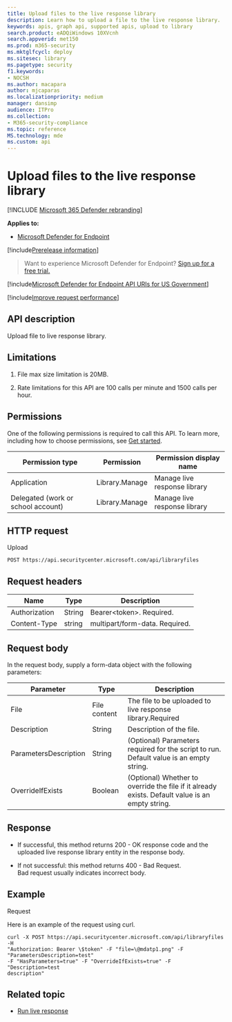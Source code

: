 ```yaml
---
title: Upload files to the live response library 
description: Learn how to upload a file to the live response library.
keywords: apis, graph api, supported apis, upload to library
search.product: eADQiWindows 10XVcnh
search.appverid: met150
ms.prod: m365-security
ms.mktglfcycl: deploy
ms.sitesec: library
ms.pagetype: security
f1.keywords:
- NOCSH
ms.author: macapara
author: mjcaparas
ms.localizationpriority: medium
manager: dansimp
audience: ITPro
ms.collection: 
- M365-security-compliance 
ms.topic: reference
MS.technology: mde
ms.custom: api
---
```


#  Upload files to the live response library  

[!INCLUDE [Microsoft 365 Defender rebranding](../../includes/microsoft-defender.md)]

**Applies to:**
- [Microsoft Defender for Endpoint](/microsoft-365/security/defender-endpoint/microsoft-defender-endpoint)

[!include[Prerelease information](../../includes/prerelease.md)]

>Want to experience Microsoft Defender for Endpoint? [Sign up for a free trial.](https://www.microsoft.com/microsoft-365/windows/microsoft-defender-atp?ocid=docs-wdatp-exposedapis-abovefoldlink) 

[!include[Microsoft Defender for Endpoint API URIs for US Government](../../includes/microsoft-defender-api-usgov.md)]

[!include[Improve request performance](../../includes/improve-request-performance.md)]

## API description

Upload file to live response library.

## Limitations

1.  File max size limitation is 20MB.

2.  Rate limitations for this API are 100 calls per minute and 1500 calls per
    hour.

## Permissions

One of the following permissions is required to call this API. To learn more,
including how to choose permissions, see [Get started](apis-intro.md).


| Permission type                    | Permission     | Permission display name        |
|------------------------------------|----------------|--------------------------------|
| Application                        | Library.Manage | Manage live response library |
| Delegated (work or school account) | Library.Manage | Manage live response library |

## HTTP request

Upload

```HTTP
POST https://api.securitycenter.microsoft.com/api/libraryfiles
```

## Request headers

|  Name   |    Type    |       Description                         |
|-----------------|--------|--------------------------------|
| Authorization   | String | Bearer\<token>. Required.      |
| Content-Type    | string | multipart/form-data. Required. |

## Request body

In the request body, supply a form-data object with the following parameters:

| Parameter         |     Type         |       Description                                        |
|-----------------------|--------------|------------------------------------------------------------|
| File                  | File content | The file to be uploaded to live response library.Required |
| Description           | String       | Description of the file.                                  |
| ParametersDescription | String       | (Optional) Parameters required for the script to run. Default value is an empty string.                |
| OverrideIfExists      | Boolean      | (Optional) Whether to override the file if it already exists. Default value is an empty string.          |



## Response

-   If successful, this method returns 200 - OK response code and the uploaded
    live response library entity in the response body.

-   If not successful: this method returns 400 - Bad Request.  
    Bad request usually indicates incorrect body.

## Example

Request

Here is an example of the request using curl.

```CURL
curl -X POST https://api.securitycenter.microsoft.com/api/libraryfiles -H
"Authorization: Bearer \$token" -F "file=\@mdatp1.png" -F
"ParametersDescription=test"  
-F "HasParameters=true" -F "OverrideIfExists=true" -F "Description=test
description"
```

## Related topic

-  [Run live response](run-live-response.md) 